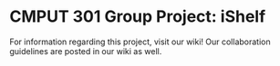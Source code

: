 # CMPUT 301 Group Project: iShelf
For information regarding this project, visit our wiki!
Our collaboration guidelines are posted in our wiki as well.  
